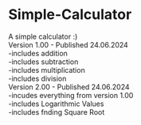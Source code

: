 # Simple-Calculator
A simple calculator :)
<br> Version 1.00 - Published 24.06.2024
<br> -includes addition
<br> -includes subtraction
<br> -includes multiplication
<br> -includes division
<br> Version 2.00 - Published 24.06.2024
<br> -incudes everything from version 1.00
<br> -includes Logarithmic Values
<br> -includes fnding Square Root
